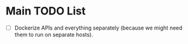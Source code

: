 # Main TODO List

- [ ] Dockerize APIs and everything separately (because we might need them to run on separate hosts).
